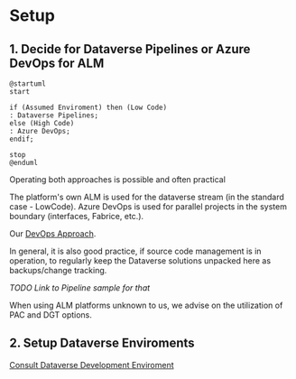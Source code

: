 # Setup

## 1. Decide for Dataverse Pipelines or Azure DevOps for ALM

```plantuml
@startuml
start

if (Assumed Enviroment) then (Low Code)
: Dataverse Pipelines;
else (High Code)
: Azure DevOps;
endif;

stop
@enduml
```

<tip>
Operating both approaches is possible and often practical

The platform's own ALM is used for the dataverse stream (in the standard case - LowCode).
Azure DevOps is used for parallel projects in the system boundary (interfaces, Fabrice, etc.).
</tip>

Our [DevOps Approach](DevOps.md).

<note>
In general, it is also good practice, if source code management is in operation, to regularly keep the Dataverse solutions unpacked here as backups/change tracking.
</note>

_TODO Link to Pipeline sample for that_

<note>
When using ALM platforms unknown to us, we advise on the utilization of PAC and DGT options.
</note>

## 2. Setup Dataverse Enviroments

[Consult Dataverse Development Enviroment](Dataverse-Setup.md)